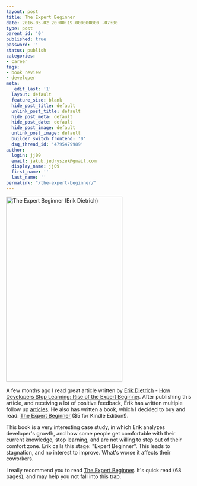 ```yaml
---
layout: post
title: The Expert Beginner
date: 2016-05-02 20:00:19.000000000 -07:00
type: post
parent_id: '0'
published: true
password: ''
status: publish
categories:
- career
tags:
- book review
- developer
meta:
  _edit_last: '1'
  layout: default
  feature_size: blank
  hide_post_title: default
  unlink_post_title: default
  hide_post_meta: default
  hide_post_date: default
  hide_post_image: default
  unlink_post_image: default
  builder_switch_frontend: '0'
  dsq_thread_id: '4795479989'
author:
  login: jj09
  email: jakub.jedryszek@gmail.com
  display_name: jj09
  first_name: ''
  last_name: ''
permalink: "/the-expert-beginner/"
---
```

<p><a href="http://amzn.to/2qXp13Z"><img class="aligncenter size-full wp-image-14261" src="{{ site.baseurl }}/assets/2016/05/The-Expert-Beginner-Erik-Dietrich.jpg" alt="The Expert Beginner (Erik Dietrich)" width="313" height="499" /></a></p>
<p>A few months ago I read great article written by <a href="http://www.daedtech.com/">Erik Dietrich</a> - <a href="http://www.daedtech.com/how-developers-stop-learning-rise-of-the-expert-beginner/">How Developers Stop Learning: Rise of the Expert Beginner</a>. After publishing this article, and receiving a lot of positive feedback, Erik has written multiple follow up <a href="http://www.daedtech.com/tag/expert-beginner/">articles</a>. He also has written a book, which I decided to buy and read: <a href="http://amzn.to/2qXp13Z">The Expert Beginner</a> ($5 for Kindle Edition!).</p>
<p>This book is a very interesting case study, in which Erik analyzes developer's growth, and how some people get comfortable with their current knowledge, stop learning, and are not willing to step out of their comfort zone. Erik calls this stage: "Expert Beginner". This leads to stagnation, and no interest to improve. What's worse it affects their coworkers.</p>
<p>I really recommend you to read <a href="http://amzn.to/2qXp13Z">The Expert Beginner</a>. It's quick read (68 pages), and may help you not fall into this trap.</p>

